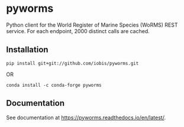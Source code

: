 # pyworms

Python client for the World Register of Marine Species (WoRMS) REST service. For each endpoint, 2000 distinct calls are cached.

## Installation

```
pip install git+git://github.com/iobis/pyworms.git
```
OR
```
conda install -c conda-forge pyworms
```

## Documentation

See documentation at https://pyworms.readthedocs.io/en/latest/.
